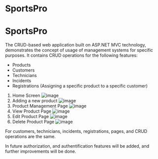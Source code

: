 # SportsPro

# SportsPro
The CRUD-based web application built on ASP.NET MVC technology, demonstrates the concept of usage of management systems for specific purposes. It contains CRUD operations for the following features:
* Products
* Customers
* Technicians
* Incidents
* Registrations (Assigning a specific product to a specific customer)

1. Home Screen
![image](https://github.com/yaroslavyatsyk/SportsPro/assets/31794068/f431a0f7-7f37-4de4-8a49-3a3bdbc81eae)
2. Adding a new product
![image](https://github.com/yaroslavyatsyk/SportsPro/assets/31794068/402d65e1-5389-47df-9668-064f14ac61f6)
3. Product Management Page
![image](https://github.com/yaroslavyatsyk/SportsPro/assets/31794068/0b4761d0-0434-4228-91e4-0967a91fdaf3)
4. View Product Page
![image](https://github.com/yaroslavyatsyk/SportsPro/assets/31794068/214a06f0-e320-4e9b-a339-aa6d02e43439)
5. Edit Product Page
![image](https://github.com/yaroslavyatsyk/SportsPro/assets/31794068/000e6af0-96b7-4d02-b501-6778b0b46d27)
6. Delete Product Page
![image](https://github.com/yaroslavyatsyk/SportsPro/assets/31794068/d95b9ca5-9481-4c72-b9fc-5ab9e4905b73)

For customers, technicians, incidents, registrations, pages, and CRUD operations are the same.

In future authorization, and authentification features will be added, and further improvements will be done.

